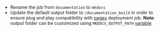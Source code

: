 * Rename the job from `documentation` to `mkdocs`
* Update the default output folder to `/documentation_build` in order to ensure plug and play compatibility with [pages](/jobs/deployment/pages) deployment job. **Note**: output folder can be customized using `MKDOCS_OUTPUT_PATH` [variable](#variables)